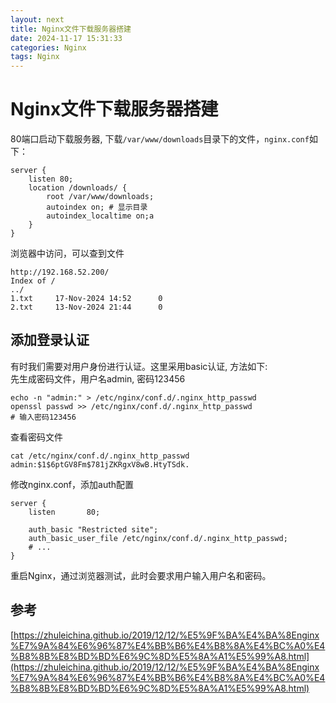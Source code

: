 ```yaml
---
layout: next
title: Nginx文件下载服务器搭建
date: 2024-11-17 15:31:33
categories: Nginx
tags: Nginx
---
```



# Nginx文件下载服务器搭建
80端口启动下载服务器, 下载`/var/www/downloads`目录下的文件，`nginx.conf`如下：
```
server {
    listen 80;
    location /downloads/ {
        root /var/www/downloads;
	    autoindex on; # 显示目录
		autoindex_localtime on;a
    }
}
```

浏览器中访问，可以查到文件
```
http://192.168.52.200/
Index of /
../
1.txt     17-Nov-2024 14:52      0
2.txt     13-Nov-2024 21:44      0
```
<!-- more -->

## 添加登录认证
有时我们需要对用户身份进行认证。这里采用basic认证, 方法如下:<br/>
先生成密码文件，用户名admin, 密码123456
```
echo -n "admin:" > /etc/nginx/conf.d/.nginx_http_passwd
openssl passwd >> /etc/nginx/conf.d/.nginx_http_passwd
# 输入密码123456
```
查看密码文件
```
cat /etc/nginx/conf.d/.nginx_http_passwd
admin:$1$6ptGV8Fm$781jZKRgxV8wB.HtyTSdk.
```
修改nginx.conf，添加auth配置
```
server {
    listen       80;

    auth_basic "Restricted site";
    auth_basic_user_file /etc/nginx/conf.d/.nginx_http_passwd;
    # ...
}
```
重启Nginx，通过浏览器测试，此时会要求用户输入用户名和密码。

## 参考
[https://zhuleichina.github.io/2019/12/12/%E5%9F%BA%E4%BA%8Enginx%E7%9A%84%E6%96%87%E4%BB%B6%E4%B8%8A%E4%BC%A0%E4%B8%8B%E8%BD%BD%E6%9C%8D%E5%8A%A1%E5%99%A8.html](https://zhuleichina.github.io/2019/12/12/%E5%9F%BA%E4%BA%8Enginx%E7%9A%84%E6%96%87%E4%BB%B6%E4%B8%8A%E4%BC%A0%E4%B8%8B%E8%BD%BD%E6%9C%8D%E5%8A%A1%E5%99%A8.html)
